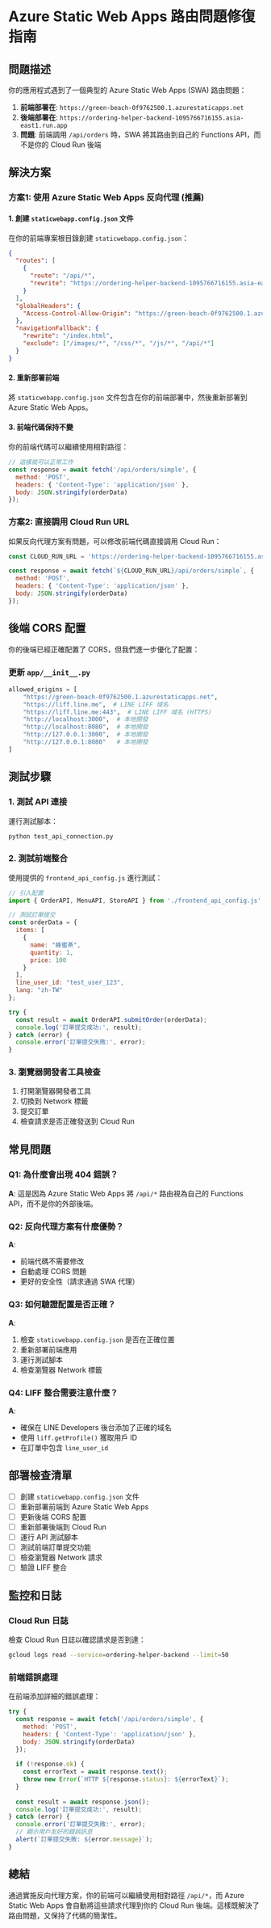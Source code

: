 # Azure Static Web Apps 路由問題修復指南

## 問題描述

你的應用程式遇到了一個典型的 Azure Static Web Apps (SWA) 路由問題：

1. **前端部署在**: `https://green-beach-0f9762500.1.azurestaticapps.net`
2. **後端部署在**: `https://ordering-helper-backend-1095766716155.asia-east1.run.app`
3. **問題**: 前端調用 `/api/orders` 時，SWA 將其路由到自己的 Functions API，而不是你的 Cloud Run 後端

## 解決方案

### 方案1: 使用 Azure Static Web Apps 反向代理 (推薦)

#### 1. 創建 `staticwebapp.config.json` 文件

在你的前端專案根目錄創建 `staticwebapp.config.json`：

```json
{
  "routes": [
    {
      "route": "/api/*",
      "rewrite": "https://ordering-helper-backend-1095766716155.asia-east1.run.app/api/{*}"
    }
  ],
  "globalHeaders": {
    "Access-Control-Allow-Origin": "https://green-beach-0f9762500.1.azurestaticapps.net"
  },
  "navigationFallback": {
    "rewrite": "/index.html",
    "exclude": ["/images/*", "/css/*", "/js/*", "/api/*"]
  }
}
```

#### 2. 重新部署前端

將 `staticwebapp.config.json` 文件包含在你的前端部署中，然後重新部署到 Azure Static Web Apps。

#### 3. 前端代碼保持不變

你的前端代碼可以繼續使用相對路徑：

```javascript
// 這樣就可以正常工作
const response = await fetch('/api/orders/simple', {
  method: 'POST',
  headers: { 'Content-Type': 'application/json' },
  body: JSON.stringify(orderData)
});
```

### 方案2: 直接調用 Cloud Run URL

如果反向代理方案有問題，可以修改前端代碼直接調用 Cloud Run：

```javascript
const CLOUD_RUN_URL = 'https://ordering-helper-backend-1095766716155.asia-east1.run.app';

const response = await fetch(`${CLOUD_RUN_URL}/api/orders/simple`, {
  method: 'POST',
  headers: { 'Content-Type': 'application/json' },
  body: JSON.stringify(orderData)
});
```

## 後端 CORS 配置

你的後端已經正確配置了 CORS，但我們進一步優化了配置：

### 更新 `app/__init__.py`

```python
allowed_origins = [
    "https://green-beach-0f9762500.1.azurestaticapps.net",
    "https://liff.line.me",  # LINE LIFF 域名
    "https://liff.line.me:443",  # LINE LIFF 域名 (HTTPS)
    "http://localhost:3000",  # 本地開發
    "http://localhost:8080",  # 本地開發
    "http://127.0.0.1:3000",  # 本地開發
    "http://127.0.0.1:8080"   # 本地開發
]
```

## 測試步驟

### 1. 測試 API 連接

運行測試腳本：

```bash
python test_api_connection.py
```

### 2. 測試前端整合

使用提供的 `frontend_api_config.js` 進行測試：

```javascript
// 引入配置
import { OrderAPI, MenuAPI, StoreAPI } from './frontend_api_config.js';

// 測試訂單提交
const orderData = {
  items: [
    {
      name: "蜂蜜茶",
      quantity: 1,
      price: 100
    }
  ],
  line_user_id: "test_user_123",
  lang: "zh-TW"
};

try {
  const result = await OrderAPI.submitOrder(orderData);
  console.log('訂單提交成功:', result);
} catch (error) {
  console.error('訂單提交失敗:', error);
}
```

### 3. 瀏覽器開發者工具檢查

1. 打開瀏覽器開發者工具
2. 切換到 Network 標籤
3. 提交訂單
4. 檢查請求是否正確發送到 Cloud Run

## 常見問題

### Q1: 為什麼會出現 404 錯誤？

**A**: 這是因為 Azure Static Web Apps 將 `/api/*` 路由視為自己的 Functions API，而不是你的外部後端。

### Q2: 反向代理方案有什麼優勢？

**A**: 
- 前端代碼不需要修改
- 自動處理 CORS 問題
- 更好的安全性（請求通過 SWA 代理）

### Q3: 如何驗證配置是否正確？

**A**: 
1. 檢查 `staticwebapp.config.json` 是否在正確位置
2. 重新部署前端應用
3. 運行測試腳本
4. 檢查瀏覽器 Network 標籤

### Q4: LIFF 整合需要注意什麼？

**A**: 
- 確保在 LINE Developers 後台添加了正確的域名
- 使用 `liff.getProfile()` 獲取用戶 ID
- 在訂單中包含 `line_user_id`

## 部署檢查清單

- [ ] 創建 `staticwebapp.config.json` 文件
- [ ] 重新部署前端到 Azure Static Web Apps
- [ ] 更新後端 CORS 配置
- [ ] 重新部署後端到 Cloud Run
- [ ] 運行 API 測試腳本
- [ ] 測試前端訂單提交功能
- [ ] 檢查瀏覽器 Network 請求
- [ ] 驗證 LIFF 整合

## 監控和日誌

### Cloud Run 日誌

檢查 Cloud Run 日誌以確認請求是否到達：

```bash
gcloud logs read --service=ordering-helper-backend --limit=50
```

### 前端錯誤處理

在前端添加詳細的錯誤處理：

```javascript
try {
  const response = await fetch('/api/orders/simple', {
    method: 'POST',
    headers: { 'Content-Type': 'application/json' },
    body: JSON.stringify(orderData)
  });
  
  if (!response.ok) {
    const errorText = await response.text();
    throw new Error(`HTTP ${response.status}: ${errorText}`);
  }
  
  const result = await response.json();
  console.log('訂單提交成功:', result);
} catch (error) {
  console.error('訂單提交失敗:', error);
  // 顯示用戶友好的錯誤訊息
  alert(`訂單提交失敗: ${error.message}`);
}
```

## 總結

通過實施反向代理方案，你的前端可以繼續使用相對路徑 `/api/*`，而 Azure Static Web Apps 會自動將這些請求代理到你的 Cloud Run 後端。這樣既解決了路由問題，又保持了代碼的簡潔性。
